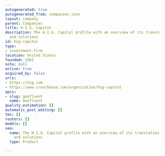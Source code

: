 ```yaml
---
autogenerated: true
autogenerated_from: companies.json
layout: company
parent: Companies
title: H.I.G. Capital
description: The H.I.G. Capital profile with an overview of its translation technologies
  and solutions
id: hig-capital
type:
- investment-firm
location: United States
founded: 1993
note: null
active: true
acquired_by: false
urls:
- https://hig.com
- https://www.crunchbase.com/organization/hig-capital
apis:
- slug: geofluent
  name: Geofluent
quality_estimation: []
automatic_post_editing: []
tms: []
routers: []
models: []
seo:
  name: The H.I.G. Capital profile with an overview of its translation technologies
    and solutions
  type: Product

---
```


